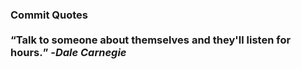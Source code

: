 ### Commit Quotes <br> <br> <q>Talk to someone about themselves and they'll listen for hours.</q> -<em>Dale Carnegie</em>
